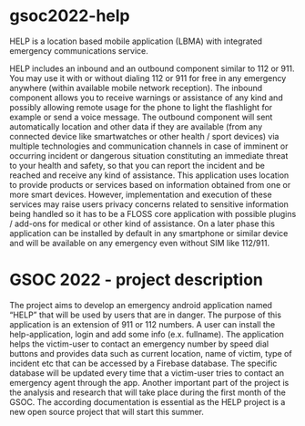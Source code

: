 # gsoc2022-help
HELP is a location based mobile application (LBMA) with integrated emergency communications service.

HELP includes an inbound and an outbound component similar to 112 or 911. You may use it with or without dialing 112 or 911 for free in any emergency anywhere (within available mobile network reception). The inbound component allows you to receive warnings or assistance of any kind and possibly allowing remote usage for the phone to light the flashlight for example or send a voice message.  The outbound component will sent automatically location and other data if they are available (from any connected device like smartwatches or other health / sport devices) via multiple technologies and communication channels in case of imminent or occurring incident or dangerous situation constituting an immediate threat to your health and safety, so that you can report the incident and be reached and receive any kind of assistance.
This application uses location to provide products or services based on information obtained from one or more smart devices. However, implementation and execution of these services may raise users privacy concerns related to sensitive information being handled so it has to be a FLOSS core application with possible plugins / add-ons for medical or other kind of assistance.
On a later phase this application can be installed by default in any smartphone or similar device and will be available on any emergency even without SIM like 112/911.

# GSOC 2022 - project description
The project aims to develop an emergency android application named “HELP” that will be used by users that are in danger. The purpose of this application is an extension of 911 or 112 numbers. A user can install the help-application, login and add some info (e.x. fullname). The application helps the victim-user to contact an emergency number by speed dial buttons and provides data such as current location, name of victim, type of incident etc that can be accessed by a Firebase database. The specific database will be updated every time that a victim-user tries to contact an emergency agent through the app.
Another important part of the project is the analysis and research that will take place during the first month of the GSOC. The according documentation is essential as the HELP project is a new open source project that will start this summer.
